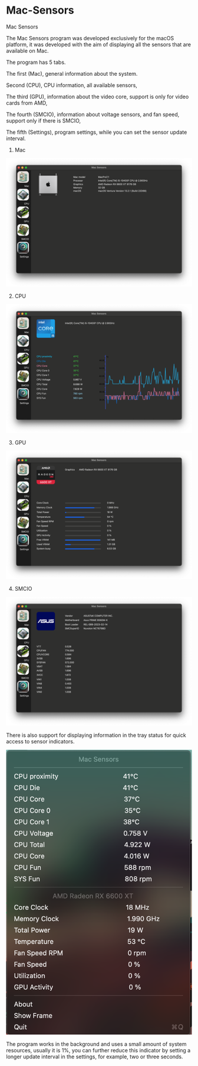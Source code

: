# Mac-Sensors
Mac Sensors

The Mac Sensors program was developed exclusively for the macOS platform, it was developed with the aim of displaying all the sensors that are available on Mac.

The program has 5 tabs.

The first (Mac), general information about the system.

Second (CPU), CPU information, all available sensors,

The third (GPU), information about the video core, support is only for video cards from AMD,

The fourth (SMCIO), information about voltage sensors, and fan speed, support only if there is SMCIO,

The fifth (Settings), program settings, while you can set the sensor update interval.

1. Mac

![gptc](./img/1.png)

2. CPU

![gptc](./img/2.png)

3. GPU 

![gptc](./img/3.png)

4. SMCIO

![gptc](./img/4.png)



There is also support for displaying information in the tray status for quick access to sensor indicators.

![gptc](./img/5.png)


The program works in the background and uses a small amount of system resources, usually it is 1%, you can further reduce this indicator by setting a longer update interval in the settings, for example, two or three seconds.




